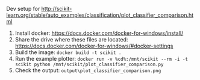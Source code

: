 Dev setup for http://scikit-learn.org/stable/auto_examples/classification/plot_classifier_comparison.html

1. Install docker: https://docs.docker.com/docker-for-windows/install/
1. Share the drive where these files are located: https://docs.docker.com/docker-for-windows/#docker-settings
1. Build the image: ```docker build -t scikit .```
1. Run the example plotter: ```docker run -v %cd%:/mnt/scikit --rm -i -t scikit python /mnt/scikit/plot_classifier_comparison.py```
1. Check the output: ```output\plot_classifier_comparison.png```

